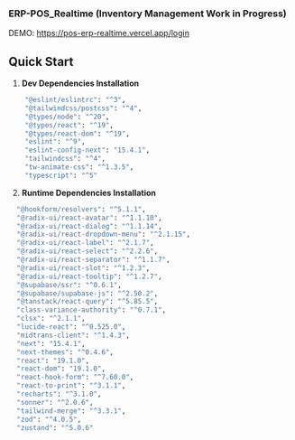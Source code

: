 ### ERP-POS_Realtime (Inventory Management Work in Progress)
DEMO: https://pos-erp-realtime.vercel.app/login

## Quick Start

1. **Dev Dependencies Installation**
```bash
    "@eslint/eslintrc": "^3",
    "@tailwindcss/postcss": "^4",
    "@types/node": "^20",
    "@types/react": "^19",
    "@types/react-dom": "^19",
    "eslint": "^9",
    "eslint-config-next": "15.4.1",
    "tailwindcss": "^4",
    "tw-animate-css": "^1.3.5",
    "typescript": "^5"
```


2. **Runtime Dependencies Installation**
```bash
  "@hookform/resolvers": "^5.1.1",
  "@radix-ui/react-avatar": "^1.1.10",
  "@radix-ui/react-dialog": "^1.1.14",
  "@radix-ui/react-dropdown-menu": "^2.1.15",
  "@radix-ui/react-label": "^2.1.7",
  "@radix-ui/react-select": "^2.2.6",
  "@radix-ui/react-separator": "^1.1.7",
  "@radix-ui/react-slot": "^1.2.3",
  "@radix-ui/react-tooltip": "^1.2.7",
  "@supabase/ssr": "^0.6.1",
  "@supabase/supabase-js": "^2.50.2",
  "@tanstack/react-query": "^5.85.5",
  "class-variance-authority": "^0.7.1",
  "clsx": "^2.1.1",
  "lucide-react": "^0.525.0",
  "midtrans-client": "^1.4.3",
  "next": "15.4.1",
  "next-themes": "^0.4.6",
  "react": "19.1.0",
  "react-dom": "19.1.0",
  "react-hook-form": "^7.60.0",
  "react-to-print": "^3.1.1",
  "recharts": "^3.1.0",
  "sonner": "^2.0.6",
  "tailwind-merge": "^3.3.1",
  "zod": "^4.0.5",
  "zustand": "^5.0.6"
```